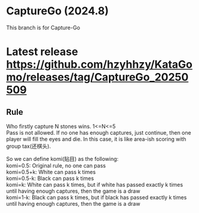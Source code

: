 # CaptureGo (2024.8)
This branch is for Capture-Go  
# Latest release https://github.com/hzyhhzy/KataGomo/releases/tag/CaptureGo_20250509 
## Rule
Who firstly capture N stones wins. 1<=N<=5   
Pass is not allowed. If no one has enough captures, just continue, then one player will fill the eyes and die. In this case, it is like area-ish scoring with group tax(还棋头).    
   
So we can define komi(贴目) as the following:   
komi=0.5: Original rule, no one can pass   
komi=0.5+k: White can pass k times   
komi=0.5-k: Black can pass k times   
komi=k: White can pass k times, but if white has passed exactly k times until having enough captures, then the game is a draw   
komi=1-k: Black can pass k times, but if black has passed exactly k times until having enough captures, then the game is a draw   


